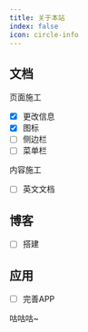 ```yaml
---
title: 关于本站
index: false
icon: circle-info
---
```


## 文档

页面施工

- [x] 更改信息
- [x] 图标
- [ ] 侧边栏
- [ ] 菜单栏

内容施工

- [ ] 英文文档

## 博客

- [ ] 搭建

## 应用

- [ ] 完善APP

咕咕咕~
